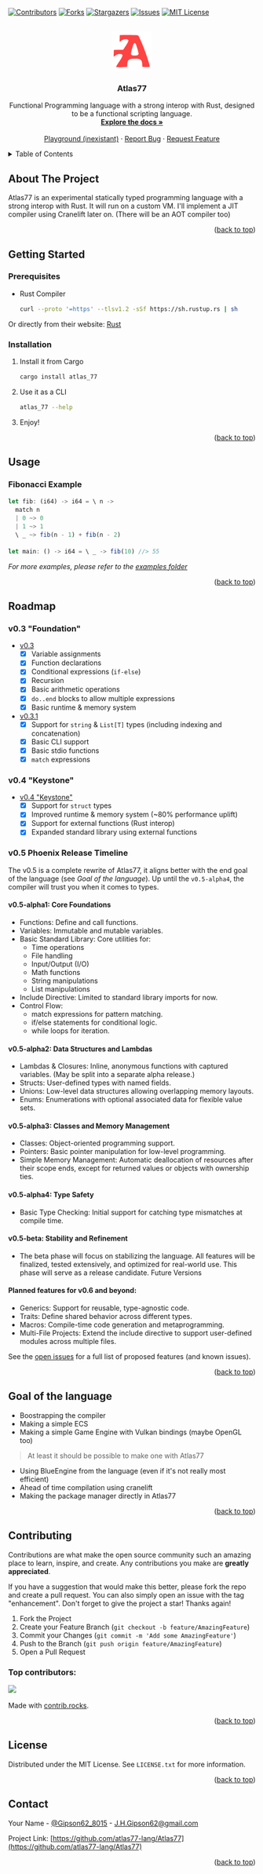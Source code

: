 <a id="readme-top"></a>

<!-- PROJECT SHIELDS -->

[![Contributors][contributors-shield]][contributors-url]
[![Forks][forks-shield]][forks-url]
[![Stargazers][stars-shield]][stars-url]
[![Issues][issues-shield]][issues-url]
[![MIT License][license-shield]][license-url]

<!-- PROJECT LOGO -->
<br />
<div align="center">
  <a href="https://github.com/atlas77-lang/Atlas77">
    <img src="images/logo.png" alt="Logo" width="80" height="80">
  </a>

  <h3 align="center">Atlas77</h3>

  <p align="center">
    Functional Programming language with a strong interop with Rust,
    designed to be a functional scripting language.
    <br />
    <a href="https://github.com/atlas77-lang/Atlas77"><strong>Explore the docs »</strong></a>
    <br />
    <br />
    <a href="https://github.com/atlas77-lang/Atlas77">Playground (inexistant)</a>
    ·
    <a href="https://github.com/atlas77-lang/Atlas77/issues/new?labels=bug&template=bug-report---.md">Report Bug</a>
    ·
    <a href="https://github.com/atlas77-lang/Atlas77/issues/new?labels=enhancement&template=feature-request---.md">Request Feature</a>
  </p>
</div>



<!-- TABLE OF CONTENTS -->
<details>
  <summary>Table of Contents</summary>
  <ol>
    <li>
      <a href="#about-the-project">About The Project</a>
    </li>
    <li>
      <a href="#getting-started">Getting Started</a>
      <ul>
        <li><a href="#prerequisites">Prerequisites</a></li>
        <li><a href="#installation">Installation</a></li>
      </ul>
    </li>
    <li><a href="#usage">Usage</a></li>
    <li><a href="#roadmap">Roadmap</a></li>
    <li><a href="#goal-of-the-language">Goal of the language</a></li>
    <li><a href="#contributing">Contributing</a></li>
    <li><a href="#license">License</a></li>
    <li><a href="#contact">Contact</a></li>
  </ol>
</details>



<!-- ABOUT THE PROJECT -->
## About The Project

Atlas77 is an experimental statically typed programming language with a strong interop with Rust.
It will run on a custom VM. I'll implement a JIT compiler using Cranelift later on. (There will be an AOT compiler too)


<p align="right">(<a href="#readme-top">back to top</a>)</p>



<!-- GETTING STARTED -->
## Getting Started

### Prerequisites

* Rust Compiler
  ```sh
  curl --proto '=https' --tlsv1.2 -sSf https://sh.rustup.rs | sh
  ```

Or directly from their website: [Rust](https://www.rust-lang.org/tools/install)

### Installation

1. Install it from Cargo
    ```sh
    cargo install atlas_77
    ```
2. Use it as a CLI
    ```sh
    atlas_77 --help
    ```
3. Enjoy!

<p align="right">(<a href="#readme-top">back to top</a>)</p>



<!-- USAGE EXAMPLES -->
## Usage

### Fibonacci Example
```ts
let fib: (i64) -> i64 = \ n ->
  match n
  | 0 ~> 0
  | 1 ~> 1
  \ _ ~> fib(n - 1) + fib(n - 2)

let main: () -> i64 = \ _ -> fib(10) //> 55
```

_For more examples, please refer to the [examples folder](https://github.com/atlas77-lang/Atlas77/tree/main/examples)_

<p align="right">(<a href="#readme-top">back to top</a>)</p>



<!-- ROADMAP -->
## Roadmap

### v0.3 "Foundation"
- [v0.3](https://github.com/atlas77-lang/Atlas77/releases/tag/v0.3)
  - [x] Variable assignments
  - [x] Function declarations
  - [x] Conditional expressions (`if-else`)
  - [x] Recursion
  - [x] Basic arithmetic operations
  - [x] `do..end` blocks to allow multiple expressions
  - [x] Basic runtime & memory system
- [v0.3.1](https://github.com/atlas77-lang/Atlas77/releases/tag/v0.3.1)
  - [x] Support for `string` & `List[T]` types (including indexing and concatenation)
  - [x] Basic CLI support
  - [x] Basic stdio functions
  - [x] `match` expressions

### v0.4 "Keystone"
- [v0.4 "Keystone"](https://github.com/atlas77-lang/Atlas77/tag/v0.4)
  - [x] Support for `struct` types
  - [x] Improved runtime & memory system (~80% performance uplift)
  - [x] Support for external functions (Rust interop)
  - [x] Expanded standard library using external functions

### v0.5 Phoenix Release Timeline
The v0.5 is a complete rewrite of Atlas77, it aligns better with the end goal of the language (see _Goal of the language_).
Up until the ``v0.5-alpha4``, the compiler will trust you when it comes to types.

#### v0.5-alpha1: Core Foundations
- Functions: Define and call functions.
- Variables: Immutable and mutable variables.
- Basic Standard Library: Core utilities for:
  - Time operations
  - File handling
  - Input/Output (I/O)
  - Math functions
  - String manipulations
  - List manipulations
- Include Directive: Limited to standard library imports for now.
- Control Flow:
  - match expressions for pattern matching.
  - if/else statements for conditional logic.
  - while loops for iteration.

#### v0.5-alpha2: Data Structures and Lambdas
- Lambdas & Closures: Inline, anonymous functions with captured variables. (May be split into a separate alpha release.)
- Structs: User-defined types with named fields.
- Unions: Low-level data structures allowing overlapping memory layouts.
- Enums: Enumerations with optional associated data for flexible value sets.

#### v0.5-alpha3: Classes and Memory Management
- Classes: Object-oriented programming support.
- Pointers: Basic pointer manipulation for low-level programming.
- Simple Memory Management: Automatic deallocation of resources after their scope ends, except for returned values or objects with ownership ties.

#### v0.5-alpha4: Type Safety
- Basic Type Checking: Initial support for catching type mismatches at compile time.

#### v0.5-beta: Stability and Refinement
- The beta phase will focus on stabilizing the language. All features will be finalized, tested extensively, and optimized for real-world use. This phase will serve as a release candidate.
Future Versions

#### Planned features for v0.6 and beyond:

- Generics: Support for reusable, type-agnostic code.
- Traits: Define shared behavior across different types.
- Macros: Compile-time code generation and metaprogramming.
- Multi-File Projects: Extend the include directive to support user-defined modules across multiple files.


See the [open issues](https://github.com/atlas77-lang/Atlas77/issues) for a full list of proposed features (and known issues).

<p align="right">(<a href="#readme-top">back to top</a>)</p>


<!-- GOAL OF THE LANGUAGE -->
## Goal of the language

- Boostrapping the compiler
- Making a simple ECS
- Making a simple Game Engine with Vulkan bindings (maybe OpenGL too) 
> At least it should be possible to make one with Atlas77
- Using BlueEngine from the language (even if it's not really most efficient)
- Ahead of time compilation using cranelift
- Making the package manager directly in Atlas77

<p align="right">(<a href="#readme-top">back to top</a>)</p>


<!-- CONTRIBUTING -->
## Contributing

Contributions are what make the open source community such an amazing place to learn, inspire, and create. Any contributions you make are **greatly appreciated**.

If you have a suggestion that would make this better, please fork the repo and create a pull request. You can also simply open an issue with the tag "enhancement".
Don't forget to give the project a star! Thanks again!

1. Fork the Project
2. Create your Feature Branch (`git checkout -b feature/AmazingFeature`)
3. Commit your Changes (`git commit -m 'Add some AmazingFeature'`)
4. Push to the Branch (`git push origin feature/AmazingFeature`)
5. Open a Pull Request

### Top contributors:

<a href="https://github.com/atlas77-lang/atlas77/graphs/contributors">
  <img src="https://contrib.rocks/image?repo=atlas77-lang/atlas77" />
</a>

Made with [contrib.rocks](https://contrib.rocks).

<p align="right">(<a href="#readme-top">back to top</a>)</p>



<!-- LICENSE -->
## License

Distributed under the MIT License. See `LICENSE.txt` for more information.

<p align="right">(<a href="#readme-top">back to top</a>)</p>



<!-- CONTACT -->
## Contact

Your Name - [@Gipson62_8015](https://twitter.com/Gipson62_8015) - J.H.Gipson62@gmail.com

Project Link: [https://github.com/atlas77-lang/Atlas77](https://github.com/atlas77-lang/Atlas77)

<p align="right">(<a href="#readme-top">back to top</a>)</p>




<!-- MARKDOWN LINKS & IMAGES -->
<!-- https://www.markdownguide.org/basic-syntax/#reference-style-links -->
[contributors-shield]: https://img.shields.io/github/contributors/atlas77-lang/Atlas77.svg?style=for-the-badge
[contributors-url]: https://github.com/atlas77-lang/Atlas77/graphs/contributors
[forks-shield]: https://img.shields.io/github/forks/atlas77-lang/Atlas77.svg?style=for-the-badge
[forks-url]: https://github.com/atlas77-lang/Atlas77/network/members
[stars-shield]: https://img.shields.io/github/stars/atlas77-lang/Atlas77.svg?style=for-the-badge
[stars-url]: https://github.com/atlas77-lang/Atlas77/stargazers
[issues-shield]: https://img.shields.io/github/issues/atlas77-lang/Atlas77.svg?style=for-the-badge
[issues-url]: https://github.com/atlas77-lang/Atlas77/issues
[license-shield]: https://img.shields.io/github/license/atlas77-lang/Atlas77.svg?style=for-the-badge
[license-url]: https://github.com/atlas77-lang/Atlas77/blob/master/LICENSE.txt

